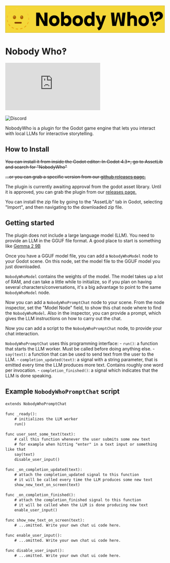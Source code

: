 
![Nobody Who](./assets/banner.png)

# Nobody Who‽

[![Matrix](https://img.shields.io/matrix/nobodywho:matrix.org?logo=matrix)](https://matrix.to/#/#nobodywho:matrix.org)

![Discord](https://img.shields.io/discord/1308812521456799765?logo=discord)

NobodyWho is a plugin for the Godot game engine that lets you interact with local LLMs for interactive storytelling.


## How to Install

~~You can install it from inside the Godot editor: In Godot 4.3+, go to AssetLib and search for "NobodyWho"~~

~~...or you can grab a specific version from our [github releases page.](https://github.com/nobodywho-ooo/nobodywho/releases)~~

The plugin is currently awaiting approval from the godot asset library. Until it is approved, you can grab the plugin from our [releases page.](https://github.com/nobodywho-ooo/nobodywho/releases)

You can install the zip file by going to the "AssetLib" tab in Godot, selecting "Import", and then navigating to the downloaded zip file.


## Getting started

The plugin does not include a large language model (LLM). You need to provide an LLM in the GGUF file format. A good place to start is something like [Gemma 2 9B](https://huggingface.co/bartowski/gemma-2-9b-it-GGUF/resolve/main/gemma-2-9b-it-Q4_K_M.gguf)

Once you have a GGUF model file, you can add a `NobodyWhoModel` node to your Godot scene. On this node, set the model file to the GGUF model you just downloaded.

`NobodyWhoModel` contains the weights of the model. The model takes up a lot of RAM, and can take a little while to initialize, so if you plan on having several characters/conversations, it's a big advantage to point to the same `NobodyWhoModel` node.

Now you can add a `NobodyWhoPromptChat` node to your scene. From the node inspector, set the "Model Node" field, to show this chat node where to find the `NobodyWhoModel`.
Also in the inspector, you can provide a prompt, which gives the LLM instructions on how to carry out the chat.

Now you can add a script to the `NobodyWhoPromptChat` node, to provide your chat interaction.

`NobodyWhoPromptChat` uses this programming interface:
    - `run()`: a function that starts the LLM worker. Must be called before doing anything else.
    - `say(text)`: a function that can be used to send text from the user to the LLM.
    - `completion_updated(text)`: a signal with a string parameter, that is emitted every time the LLM produces more text. Contains roughly one word per invocation.
    - `completion_finished()`: a signal which indicates that the LLM is done speaking.


## Example `NobodyWhoPromptChat` script

```gdscript
extends NobodyWhoPromptChat

func _ready():
    # initializes the LLM worker
    run()

func user_sent_some_text(text):
    # call this function whenever the user submits some new text
    # for example when hitting "enter" in a text input or something like that
    say(text)
    disable_user_input()

func _on_completion_updated(text):
    # attach the completion_updated signal to this function
    # it will be called every time the LLM produces some new text
    show_new_text_on_screen(text)

func _on_completion_finished():
    # attach the completion_finished signal to this function
    # it will be called when the LLM is done producing new text
    enable_user_input()

func show_new_text_on_screen(text):
    # ...omitted. Write your own chat ui code here.

func enable_user_input():
    # ...omitted. Write your own chat ui code here.

func disable_user_input():
    # ...omitted. Write your own chat ui code here.

```
